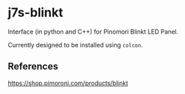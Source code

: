 # j7s-blinkt

Interface (in python and C++) for Pinomori Blinkt LED Panel.

Currently designed to be installed using `colcon`.

## References
https://shop.pimoroni.com/products/blinkt
